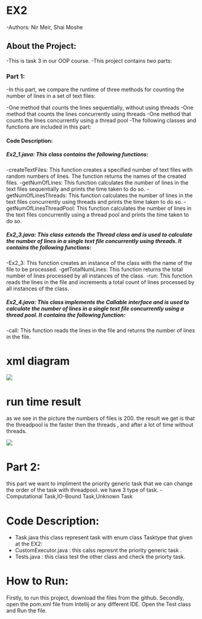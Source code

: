 
# EX2 

-Authors: Nir Meir, Shai Moshe

## About the Project:
-This is task 3  in our OOP course.
-This project contains two parts:

### Part 1:
-In this part, we compare the runtime of three methods for counting the number of lines in a set of text files:
  
-One method that counts the lines sequentially, without using threads
-One method that counts the lines concurrently using threads
-One method that counts the lines concurrently using a thread pool
-The following classes and functions are included in this part: 

#### Code Description:

##### Ex2_1.java: This class contains the following functions:
-createTextFiles: This function creates a specified number of text files with random numbers of lines. The function returns the names of the created files.
  -getNumOfLines: This function calculates the number of lines in the text files sequentially and prints the time taken to do so.
  -getNumOfLinesThreads: This function calculates the number of lines in the text files concurrently using threads and prints the time taken to do so.
  -getNumOfLinesThreadPool: This function calculates the number of lines in the text files concurrently using a thread pool and prints the time taken to do so.

##### Ex2_3.java: This class extends the Thread class and is used to calculate the number of lines in a single text file concurrently using threads. It contains the following functions:
-Ex2_3: This function creates an instance of the class with the name of the file to be processed.
-getTotalNumLines: This function returns the total number of lines processed by all instances of the class.
-run: This function reads the lines in the file and increments a total count of lines processed by all instances of the class.


##### Ex2_4.java: This class implements the Callable interface and is used to calculate the number of lines in a single text file concurrently using a thread pool. It contains the following function:

-call: This function reads the lines in the file and returns the number of lines in the file.



  # xml diagram 
  ![](https://i.ibb.co/qYBxs2F/Screenshot-2023-01-09-211932.jpg)
  
  
  # run time  result
  as we see in the picture the numbers of files is 200.
  the result we get is that the threadpool is the faster then the threads , and after a lot of time without threads.
  
  ![](https://i.ibb.co/v4k0Nmp/Screenshot-2023-01-09-211217.jpg)

# Part 2:
  this part we want to impliment the priority generic task that we can change the order of the task with threadpool.
  we have 3 type of task.
  -Computational Task,IO-Bound Task,Unknown Task
 
  
  
# Code Description:

- Task.java this class represent task with enum class Tasktype that given at the EX2: 
- CustomExecutor.java : this calss represnt the priority generic task .
- Tests.java : this class test the other class and check the priorty task.

# How to Run:
Firstly, to run this project, download the files from the github.
Secondly, open the pom.xml file from Intellij or any different IDE.
Open the Test class and Run the file.



